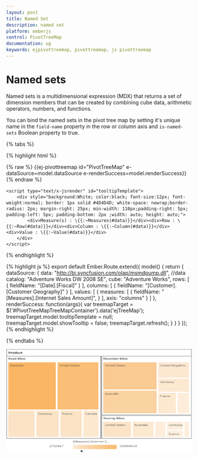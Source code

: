 ```yaml
---
layout: post
title: Named Set
description: named set
platform: emberjs
control: PivotTreeMap
documentation: ug
keywords: ejpivottreemap, pivottreemap, js pivottreemap
---
```


# Named sets

Named sets is a multidimensional expression (MDX) that returns a set of dimension members that can be created by combining cube data, arithmetic operators, numbers, and functions.

You can bind the named sets in the pivot tree map by setting it's unique name in the `field-name` property in the row or column axis and `is-named-sets` Boolean property to true.

{% tabs %}

{% highlight html %}
	<div class="e-control">
	{% raw %}
	{{ej-pivottreemap id="PivotTreeMap" e-dataSource=model.dataSource e-renderSuccess=model.renderSuccess}}
	{% endraw %}
	</div>
    
    <script type="text/x-jsrender" id="tooltipTemplate">
        <div style="background:White; color:black; font-size:12px; font-weight:normal; border: 1px solid #4D4D4D; white-space: nowrap;border-radius: 2px; margin-right: 25px; min-width: 110px;padding-right: 5px; padding-left: 5px; padding-bottom: 2px ;width: auto; height: auto;">
            <div>Measure(s) : \{{:~Measures(#data)}}</div><div>Row : \{{:~Row(#data)}}</div><div>Column : \{{:~Column(#data)}}</div><div>Value : \{{:~Value(#data)}}</div>
        </div>
    </script>
{% endhighlight %}

{% highlight js %}
    export default Ember.Route.extend({
        model() {
            return {
                dataSource: {
                data: "http://bi.syncfusion.com/olap/msmdpump.dll", //data
                catalog: "Adventure Works DW 2008 SE",
                cube: "Adventure Works",
                rows: [
                    {
                        fieldName: "[Date].[Fiscal]"
                    }
                ],
                columns: [
                    {
                        fieldName: "[Customer].[Customer Geography]"
                    }
                ],
                values: [
                    {
                        measures: [
                            {
                                fieldName: "[Measures].[Internet Sales Amount]",
                            }
                        ],
                        axis: "columns"
                    }
                ]
            },
            renderSuccess: function(args){
                     var treemapTarget = $('#PivotTreeMapTreeMapContainer').data('ejTreeMap');
                     treemapTarget.model.tooltipTemplate = null;
                     treemapTarget.model.showTooltip = false;
                     treemapTarget.refresh();
                }
           }
        }
    });
{% endhighlight %}

{% endtabs %}

![](NamedSets_images/namedset.png)